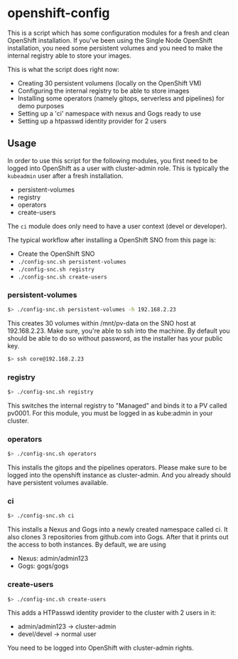 # openshift-config
This is a script which has some configuration modules for a fresh and clean OpenShift installation. If you've been using the Single Node OpenShift installation, you need some persistent volumes and you need to make the internal registry able to store your images. 

This is what the script does right now:

- Creating 30 persistent volumens (locally on the OpenShift VM)
- Configuring the internal registry to be able to store images
- Installing some operators (namely gitops, serverless and pipelines) for demo purposes
- Setting up a 'ci' namespace with nexus and Gogs ready to use
- Setting up a htpasswd identity provider for 2 users

## Usage
In order to use this script for the following modules, you first need to be logged into OpenShift as a user with cluster-admin role. This is typically the `kubeadmin` user after a fresh installation.

- persistent-volumes
- registry
- operators
- create-users

The `ci` module does only need to have a user context (devel or developer).

The typical workflow after installing a OpenShift SNO from this page is:
- Create the OpenShift SNO
- `./config-snc.sh persistent-volumes`
- `./config-snc.sh registry`
- `./config-snc.sh create-users`



### persistent-volumes
```bash
$> ./config-snc.sh persistent-volumes -h 192.168.2.23
```

This creates 30 volumes within /mnt/pv-data on the SNO host at 192.168.2.23. Make sure, you're able to ssh into the machine. By default you should be able to do so without password, as the installer has your public key. 

```bash
$> ssh core@192.168.2.23
```

### registry
```bash
$> ./config-snc.sh registry 
```

This switches the internal registry to "Managed" and binds it to a PV called pv0001. For this module, you must be logged in as kube:admin in your cluster. 

### operators
```bash
$> ./config-snc.sh operators
```

This installs the gitops and the pipelines operators. Please make sure to be logged into the openshift instance as cluster-admin. And you already should have persistent volumes available.

### ci
```bash
$> ./config-snc.sh ci
```

This installs a Nexus and Gogs into a newly created namespace called ci. It also clones 3 repositories from github.com into Gogs. After that it prints out the access to both instances. By default, we are using

- Nexus: admin/admin123
- Gogs: gogs/gogs

### create-users
```bash
$> ./config-snc.sh create-users 
```
This adds a HTPasswd identity provider to the cluster with 2 users in it:
- admin/admin123 -> cluster-admin
- devel/devel -> normal user

You need to be logged into OpenShift with cluster-admin rights.
